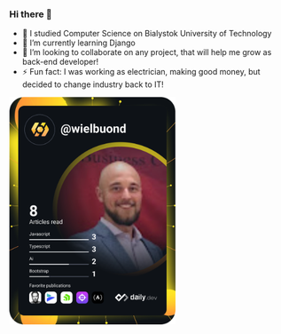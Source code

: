 ### Hi there 👋

- 🔭 I studied Computer Science on Bialystok University of Technology
- 🌱 I’m currently learning Django
- 👯 I’m looking to collaborate on any project, that will help me grow as back-end developer!
- ⚡ Fun fact: I was working as electrician, making good money, but decided to change industry back to IT!

 <a href="https://app.daily.dev/wielbuond"><img src="https://github.com/wielbuond/wielbuond/blob/main/devcard.svg" width="300" alt="Filip's Dev Card"/></a>

<!--
**wielbuond/wielbuond** is a ✨ _special_ ✨ repository because its `README.md` (this file) appears on your GitHub profile.

Here are some ideas to get you started:

- 🔭 I’m currently working on ...
- 🌱 I’m currently learning Django
- 👯 I’m looking to collaborate on any project, that will help me grow as back-end developer!
- 🤔 I’m looking for help with ...
- 💬 Ask me about ...
- 📫 How to reach me: ...
- 😄 Pronouns: ...
- ⚡ Fun fact: I was working as electrician, making good money, but decided to change industry back to IT!
-->

